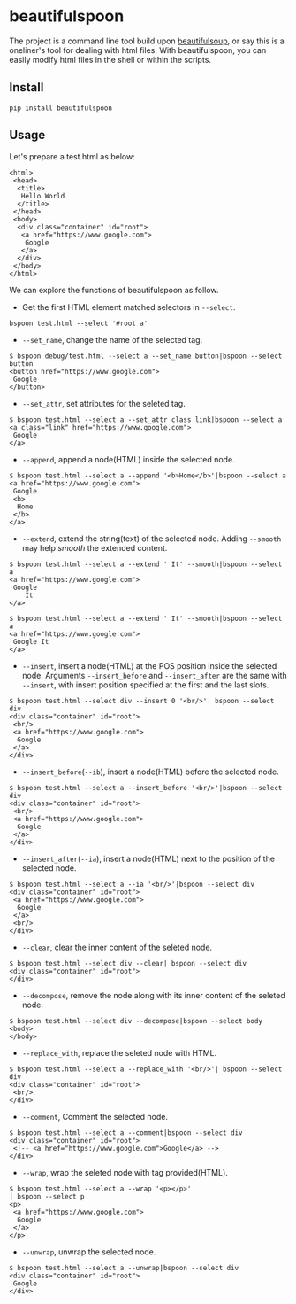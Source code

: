 # beautifulspoon

The project is a command line tool build upon [beautifulsoup](https://beautiful-soup-4.readthedocs.io/), or say this is a oneliner's tool for dealing with html files. With beautifulspoon, you can easily modify html files in the shell or within the scripts.

## Install

```
pip install beautifulspoon
```

## Usage

Let's prepare a test.html as below:

```
<html>
 <head>
  <title>
   Hello World
  </title>
 </head>
 <body>
  <div class="container" id="root">
   <a href="https://www.google.com">
    Google
   </a>
  </div>
 </body>
</html>
```

We can explore the functions of beautifulspoon as follow.

- Get the first HTML element matched selectors in `--select`.
```
bspoon test.html --select '#root a'
```

- `--set_name`, change the name of the selected tag.
```
$ bspoon debug/test.html --select a --set_name button|bspoon --select button
<button href="https://www.google.com">
 Google
</button>
```

- `--set_attr`, set attributes for the seleted tag.
```
$ bspoon test.html --select a --set_attr class link|bspoon --select a
<a class="link" href="https://www.google.com">
 Google
</a>
```

- `--append`, append a node(HTML) inside the selected node.
```
$ bspoon test.html --select a --append '<b>Home</b>'|bspoon --select a
<a href="https://www.google.com">
 Google
 <b>
  Home
 </b>
</a>
```

- `--extend`, extend the string(text) of the selected node. Adding `--smooth` may help _smooth_ the extended content. 
```
$ bspoon test.html --select a --extend ' It' --smooth|bspoon --select a
<a href="https://www.google.com">
 Google
    It
</a>

$ bspoon test.html --select a --extend ' It' --smooth|bspoon --select a
<a href="https://www.google.com">
 Google It
</a>
```

- `--insert`, insert a node(HTML) at the POS position inside the selected node. Arguments `--insert_before` and `--insert_after` are the same with `--insert`, with insert position specified at the first and the last slots.
```
$ bspoon test.html --select div --insert 0 '<br/>'| bspoon --select div
<div class="container" id="root">
 <br/>
 <a href="https://www.google.com">
  Google
 </a>
</div>
```

- `--insert_before`(`--ib`), insert a node(HTML) before the selected node.
```
$ bspoon test.html --select a --insert_before '<br/>'|bspoon --select div
<div class="container" id="root">
 <br/>
 <a href="https://www.google.com">
  Google
 </a>
</div>
```
 
- `--insert_after`(`--ia`), insert a node(HTML) next to the position of the selected node.
```
$ bspoon test.html --select a --ia '<br/>'|bspoon --select div
<div class="container" id="root">
 <a href="https://www.google.com">
  Google
 </a>
 <br/>
</div>
```

- `--clear`, clear the inner content of the seleted node.
```
$ bspoon test.html --select div --clear| bspoon --select div
<div class="container" id="root">
</div>
```

- `--decompose`, remove the node along with its inner content of the seleted node.
```
$ bspoon test.html --select div --decompose|bspoon --select body
<body>
</body>
```

- `--replace_with`, replace the seleted node with HTML.
```
$ bspoon test.html --select a --replace_with '<br/>'| bspoon --select div
<div class="container" id="root">
 <br/>
</div>
```

- `--comment`, Comment the selected node.
```
$ bspoon test.html --select a --comment|bspoon --select div
<div class="container" id="root">
 <!-- <a href="https://www.google.com">Google</a> -->
</div>
```

- `--wrap`, wrap the seleted node with tag provided(HTML).
```
$ bspoon test.html --select a --wrap '<p></p>'
| bspoon --select p
<p>
 <a href="https://www.google.com">
  Google
 </a>
</p>
```

- `--unwrap`, unwrap the selected node.
```
$ bspoon test.html --select a --unwrap|bspoon --select div
<div class="container" id="root">
 Google
</div>
```

